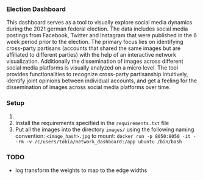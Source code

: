 ### Election Dashboard
This dashboard serves as a tool to visually explore social media dynamics during the 2021 german federal election. The data includes social media postings from Facebook, Twitter and Instagram that were published in the 6 week period prior to the election. The primary focus lies on identifying cross-party partisans (accounts that shared the same images but are affiliated to different parties) with the help of an interactive network visualization. Additionally the dissemination of images across different social media platforms is visually analyzed on a micro level. The tool provides functionalities to recognize cross-party partisanship intuitively, identify joint opinions between individual accounts, and get a feeling for the dissemination of images across social media platforms over time.

### Setup
1. 
2. Install the requirements specified in the `requirements.txt` file
3. Put all the images into the directory `images/` using the following naming convention: `<image_hash>.jpg`
to mount: `docker run -p 8050:8050 -it --rm -v /c/users/tobia/network_dashboard:/app ubuntu /bin/bash`

### TODO
- log transform the weights to map to the edge widths